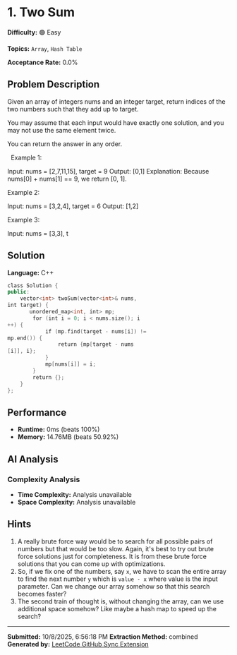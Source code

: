 # 1. Two Sum

**Difficulty:** 🟢 Easy

**Topics:** `Array`, `Hash Table`

**Acceptance Rate:** 0.0%

## Problem Description

Given an array of integers nums and an integer target, return indices of the two numbers such that they add up to target.

You may assume that each input would have exactly one solution, and you may not use the same element twice.

You can return the answer in any order.

 
Example 1:

Input: nums = [2,7,11,15], target = 9
Output: [0,1]
Explanation: Because nums[0] + nums[1] == 9, we return [0, 1].


Example 2:

Input: nums = [3,2,4], target = 6
Output: [1,2]


Example 3:

Input: nums = [3,3], t

## Solution

**Language:** C++

```cpp
class Solution {
public:
    vector<int> twoSum(vector<int>& nums, 
int target) {
       unordered_map<int, int> mp;
        for (int i = 0; i < nums.size(); i
++) {
            if (mp.find(target - nums[i]) != 
mp.end()) {
                return {mp[target - nums
[i]], i};
            }
            mp[nums[i]] = i;
        }
        return {};
    }
};  

```

## Performance

- **Runtime:** 0ms (beats 100%)
- **Memory:** 14.76MB (beats 50.92%)

## AI Analysis

### Complexity Analysis
- **Time Complexity:** Analysis unavailable
- **Space Complexity:** Analysis unavailable

## Hints

1. A really brute force way would be to search for all possible pairs of numbers but that would be too slow. Again, it's best to try out brute force solutions just for completeness. It is from these brute force solutions that you can come up with optimizations.
2. So, if we fix one of the numbers, say <code>x</code>, we have to scan the entire array to find the next number <code>y</code> which is <code>value - x</code> where value is the input parameter. Can we change our array somehow so that this search becomes faster?
3. The second train of thought is, without changing the array, can we use additional space somehow? Like maybe a hash map to speed up the search?

---

**Submitted:** 10/8/2025, 6:56:18 PM
**Extraction Method:** combined
**Generated by:** [LeetCode GitHub Sync Extension](https://github.com/your-username/leetcode-github-sync)
